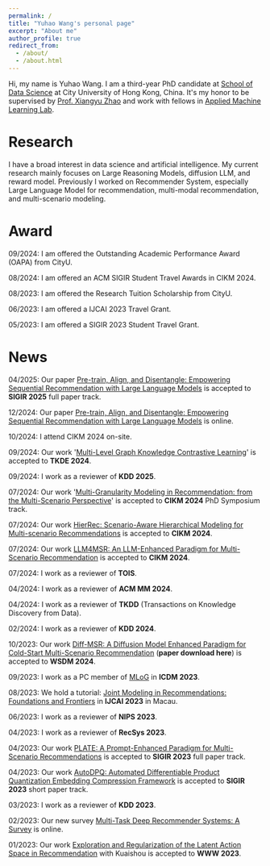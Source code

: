 ```yaml
---
permalink: /
title: "Yuhao Wang's personal page"
excerpt: "About me"
author_profile: true
redirect_from: 
  - /about/
  - /about.html
---
```


Hi, my name is Yuhao Wang. I am a third-year PhD candidate at [School of Data Science](https://www.sdsc.cityu.edu.hk/) at City University of Hong Kong, China. It's my honor to be supervised by [Prof. Xiangyu Zhao](https://zhaoxyai.github.io/) and work with fellows in [Applied Machine Learning Lab](https://aml-cityu.github.io/).

Research
======

I have a broad interest in data science and artificial intelligence. 
My current research mainly focuses on Large Reasoning Models, diffusion LLM, and reward model.
Previously I worked on Recommender System, especially Large Language Model for recommendation, multi-modal recommendation, and multi-scenario modeling. 

Award
======
09/2024: I am offered the Outstanding Academic Performance Award (OAPA) from CityU.

08/2024: I am offered an ACM SIGIR Student Travel Awards in CIKM 2024.

08/2023: I am offered the Research Tuition Scholarship from CityU.

06/2023: I am offered a IJCAI 2023 Travel Grant.

05/2023: I am offered a SIGIR 2023 Student Travel Grant.

News
======

04/2025: Our paper [Pre-train, Align, and Disentangle: Empowering Sequential Recommendation with Large Language Models](https://arxiv.org/abs/2412.04107) is accepted to **SIGIR 2025** full paper track.

12/2024: Our paper [Pre-train, Align, and Disentangle: Empowering Sequential Recommendation with Large Language Models](https://arxiv.org/abs/2412.04107) is online.

10/2024: I attend CIKM 2024 on-site.

09/2024: Our work '[Multi-Level Graph Knowledge Contrastive Learning](https://ieeexplore.ieee.org/abstract/document/10694801)' is accepted to **TKDE 2024**.

09/2024: I work as a reviewer of **KDD 2025**.

07/2024: Our work '[Multi-Granularity Modeling in Recommendation: from the Multi-Scenario Perspective](https://dl.acm.org/doi/10.1145/3627673.3680264)' is accepted to **CIKM 2024** PhD Symposium track.

07/2024: Our work [HierRec: Scenario-Aware Hierarchical Modeling for Multi-scenario Recommendations](https://dl.acm.org/doi/10.1145/3627673.3679615) is accepted to **CIKM 2024**.

07/2024: Our work [LLM4MSR: An LLM-Enhanced Paradigm for Multi-Scenario Recommendation](https://dl.acm.org/doi/10.1145/3627673.3679743) is accepted to **CIKM 2024**.

07/2024: I work as a reviewer of **TOIS**.

04/2024: I work as a reviewer of **ACM MM 2024**.

04/2024: I work as a reviewer of **TKDD** (Transactions on Knowledge Discovery from Data).

02/2024: I work as a reviewer of **KDD 2024**.

10/2023: Our work [Diff-MSR: A Diffusion Model Enhanced Paradigm for Cold-Start Multi-Scenario Recommendation](https://github.com/wyhwhy/WSDM24_Diff-MSR/blob/main/WSDM24_Diff_MSR.pdf) (**paper download here**) is accepted to **WSDM 2024**.

09/2023: I work as a PC member of [MLoG](https://mlog-workshop.github.io/) in **ICDM 2023**.

08/2023: We hold a tutorial: [Joint Modeling in Recommendations: Foundations and Frontiers](https://zhaoxyai.github.io/paper/jointmodeling.pdf) in **IJCAI 2023** in Macau.

06/2023: I work as a reviewer of **NIPS 2023**.

04/2023: I work as a reviewer of **RecSys 2023**.

04/2023: Our work [PLATE: A Prompt-Enhanced Paradigm for Multi-Scenario Recommendations](https://dl.acm.org/doi/10.1145/3539618.3591750) is accepted to **SIGIR 2023** full paper track.

04/2023: Our work [AutoDPQ: Automated Differentiable Product Quantization Embedding Compression Framework](https://dl.acm.org/doi/abs/10.1145/3539618.3591953) is accepted to **SIGIR 2023** short paper track.

03/2023: I work as a reviewer of **KDD 2023**.

02/2023: Our new survey [Multi-Task Deep Recommender Systems: A Survey](http://arxiv.org/abs/2302.03525) is online.

01/2023: Our work [Exploration and Regularization of the Latent Action Space in Recommendation](https://arxiv.org/abs/2302.03431) with Kuaishou is accepted to **WWW 2023**.


<script type="text/javascript" id="clustrmaps" src="//clustrmaps.com/map_v2.js?d=_ozYIhDC2wgY6J1weFrQf0lgT36lIYo3fRfwjIqChug&cl=ffffff&w=a"></script>
